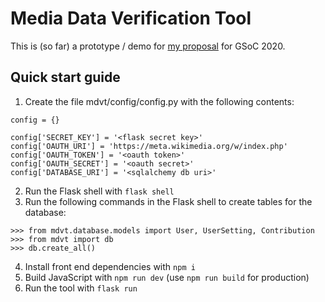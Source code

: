 # Media Data Verification Tool

This is (so far) a prototype / demo for [my proposal](https://phabricator.wikimedia.org/T247576) for GSoC 2020.

## Quick start guide
1. Create the file mdvt/config/config.py with the following contents:
```
config = {}

config['SECRET_KEY'] = '<flask secret key>'
config['OAUTH_URI'] = 'https://meta.wikimedia.org/w/index.php'
config['OAUTH_TOKEN'] = '<oauth token>'
config['OAUTH_SECRET'] = '<oauth secret>'
config['DATABASE_URI'] = '<sqlalchemy db uri>'
```
2. Run the Flask shell with `flask shell`
3. Run the following commands in the Flask shell to create tables for the database:
```
>>> from mdvt.database.models import User, UserSetting, Contribution
>>> from mdvt import db
>>> db.create_all()
```
4. Install front end dependencies with `npm i`
5. Build JavaScript with `npm run dev` (use `npm run build` for production)
5. Run the tool with `flask run`
